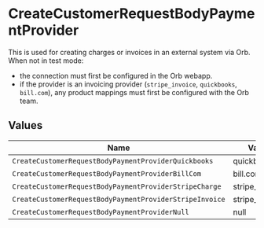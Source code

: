 # CreateCustomerRequestBodyPaymentProvider

This is used for creating charges or invoices in an external system via Orb. When not in test mode:
- the connection must first be configured in the Orb webapp. 
- if the provider is an invoicing provider (`stripe_invoice`, `quickbooks`, `bill.com`), any product mappings must first be configured with the Orb team.


## Values

| Name                                                    | Value                                                   |
| ------------------------------------------------------- | ------------------------------------------------------- |
| `CreateCustomerRequestBodyPaymentProviderQuickbooks`    | quickbooks                                              |
| `CreateCustomerRequestBodyPaymentProviderBillCom`       | bill.com                                                |
| `CreateCustomerRequestBodyPaymentProviderStripeCharge`  | stripe_charge                                           |
| `CreateCustomerRequestBodyPaymentProviderStripeInvoice` | stripe_invoice                                          |
| `CreateCustomerRequestBodyPaymentProviderNull`          | null                                                    |